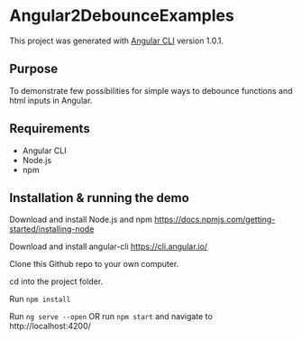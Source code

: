 # Angular2DebounceExamples

This project was generated with [Angular CLI](https://github.com/angular/angular-cli) version 1.0.1.

## Purpose

To demonstrate few possibilities for simple ways to debounce functions and html inputs in Angular.

## Requirements

- Angular CLI
- Node.js
- npm

## Installation & running the demo

Download and install Node.js and npm https://docs.npmjs.com/getting-started/installing-node

Download and install angular-cli https://cli.angular.io/

Clone this Github repo to your own computer.

cd into the project folder.

Run `npm install`

Run `ng serve --open` OR run `npm start` and navigate to http://localhost:4200/
